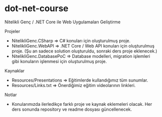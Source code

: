 # dot-net-course
Nitelikli Genç / .NET Core ile Web Uygulamaları Geliştirme

Projeler
* NitelikliGenc.CSharp => C# konuları için oluşturulmuş proje.
* NitelikliGenc.WebAPI => .NET Core / Web API konuları için oluşturulmuş proje. (Şu an sadece solution oluşturuldu, sonraki ders proje eklenecek.)
* NitelikliGenc.DatabasePoC => Database modelleri, migration işlemleri gibi konuların işlenmesi için oluşturulmuş proje.

Kaynaklar
* Resources/Presentations => Eğitimlerde kullandığımız tüm sunumlar.
* Resources/Links.txt => Önerdiğimiz eğitim videolarının linkleri.

Notlar
* Konularımızda ilerledikçe farklı proje ve kaynak eklemeleri olacak. Her ders sonunda repository ve readme dosyası güncellenecek.
